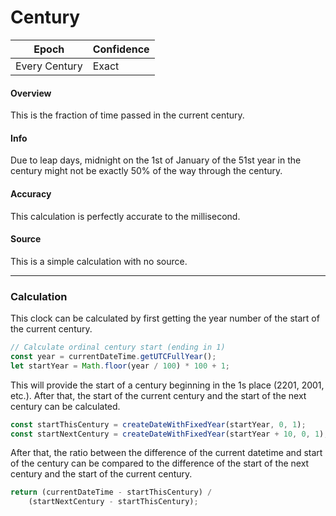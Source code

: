 # Century

| Epoch         | Confidence |
| ------------- | ---------- |
| Every Century | Exact      |

#### Overview

This is the fraction of time passed in the current century.

#### Info

Due to leap days, midnight on the 1st of January of the 51st year in the century might not be exactly 50% of the way through the century.

#### Accuracy

This calculation is perfectly accurate to the millisecond.

#### Source

This is a simple calculation with no source.

---

### Calculation

This clock can be calculated by first getting the year number of the start of the current century.

```js
// Calculate ordinal century start (ending in 1)
const year = currentDateTime.getUTCFullYear();
let startYear = Math.floor(year / 100) * 100 + 1;
```

This will provide the start of a century beginning in the 1s place (2201, 2001, etc.). After that, the start of the current century and the start of the next century can be calculated.

```js
const startThisCentury = createDateWithFixedYear(startYear, 0, 1);
const startNextCentury = createDateWithFixedYear(startYear + 10, 0, 1);
```

After that, the ratio between the difference of the current datetime and start of the century can be compared to the difference of the start of the next century and the start of the current century.

```js
return (currentDateTime - startThisCentury) /
    (startNextCentury - startThisCentury);
```
